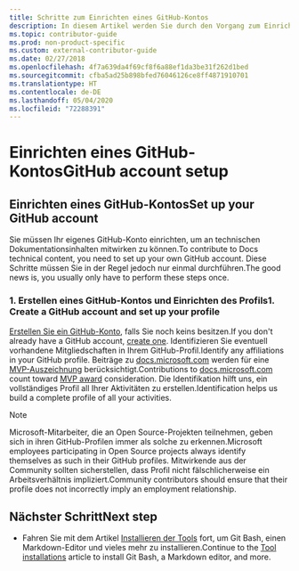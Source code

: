 ```yaml
---
title: Schritte zum Einrichten eines GitHub-Kontos
description: In diesem Artikel werden Sie durch den Vorgang zum Einrichten eines GitHub-Kontos geführt, das erforderlich ist, um an Inhalten von docs.microsoft.com mitzuwirken.
ms.topic: contributor-guide
ms.prod: non-product-specific
ms.custom: external-contributor-guide
ms.date: 02/27/2018
ms.openlocfilehash: 4f7a639da4f69cf8f6a88ef1da3be31f262d1bed
ms.sourcegitcommit: cfba5ad25b898bfed76046126ce8ff4871910701
ms.translationtype: HT
ms.contentlocale: de-DE
ms.lasthandoff: 05/04/2020
ms.locfileid: "72288391"
---
```

# <a name="github-account-setup"></a><span data-ttu-id="0be4c-103">Einrichten eines GitHub-Kontos</span><span class="sxs-lookup"><span data-stu-id="0be4c-103">GitHub account setup</span></span>

## <a name="set-up-your-github-account"></a><span data-ttu-id="0be4c-104">Einrichten eines GitHub-Kontos</span><span class="sxs-lookup"><span data-stu-id="0be4c-104">Set up your GitHub account</span></span>

<span data-ttu-id="0be4c-105">Sie müssen Ihr eigenes GitHub-Konto einrichten, um an technischen Dokumentationsinhalten mitwirken zu können.</span><span class="sxs-lookup"><span data-stu-id="0be4c-105">To contribute to Docs technical content, you need to set up your own GitHub account.</span></span> <span data-ttu-id="0be4c-106">Diese Schritte müssen Sie in der Regel jedoch nur einmal durchführen.</span><span class="sxs-lookup"><span data-stu-id="0be4c-106">The good news is, you usually only have to perform these steps once.</span></span>

### <a name="1-create-a-github-account-and-set-up-your-profile"></a><span data-ttu-id="0be4c-107">1. Erstellen eines GitHub-Kontos und Einrichten des Profils</span><span class="sxs-lookup"><span data-stu-id="0be4c-107">1. Create a GitHub account and set up your profile</span></span>

<span data-ttu-id="0be4c-108">[Erstellen Sie ein GitHub-Konto](https://github.com/join), falls Sie noch keins besitzen.</span><span class="sxs-lookup"><span data-stu-id="0be4c-108">If you don't already have a GitHub account, [create one](https://github.com/join).</span></span> <span data-ttu-id="0be4c-109">Identifizieren Sie eventuell vorhandene Mitgliedschaften in Ihrem GitHub-Profil.</span><span class="sxs-lookup"><span data-stu-id="0be4c-109">Identify any affiliations in your GitHub profile.</span></span> <span data-ttu-id="0be4c-110">Beiträge zu [docs.microsoft.com](https://docs.microsoft.com) werden für eine [MVP-Auszeichnung](https://mvp.microsoft.com) berücksichtigt.</span><span class="sxs-lookup"><span data-stu-id="0be4c-110">Contributions to [docs.microsoft.com](https://docs.microsoft.com) count toward [MVP award](https://mvp.microsoft.com) consideration.</span></span> <span data-ttu-id="0be4c-111">Die Identifikation hilft uns, ein vollständiges Profil all Ihrer Aktivitäten zu erstellen.</span><span class="sxs-lookup"><span data-stu-id="0be4c-111">Identification helps us build a complete profile of all your activities.</span></span>

>[!NOTE]
> <span data-ttu-id="0be4c-112">Microsoft-Mitarbeiter, die an Open Source-Projekten teilnehmen, geben sich in ihren GitHub-Profilen immer als solche zu erkennen.</span><span class="sxs-lookup"><span data-stu-id="0be4c-112">Microsoft employees participating in Open Source projects always identify themselves as such in their GitHub profiles.</span></span> <span data-ttu-id="0be4c-113">Mitwirkende aus der Community sollten sicherstellen, dass Profil nicht fälschlicherweise ein Arbeitsverhältnis impliziert.</span><span class="sxs-lookup"><span data-stu-id="0be4c-113">Community contributors should ensure that their profile does not incorrectly imply an employment relationship.</span></span>

## <a name="next-step"></a><span data-ttu-id="0be4c-114">Nächster Schritt</span><span class="sxs-lookup"><span data-stu-id="0be4c-114">Next step</span></span>

* <span data-ttu-id="0be4c-115">Fahren Sie mit dem Artikel [Installieren der Tools](get-started-setup-tools.md) fort, um Git Bash, einen Markdown-Editor und vieles mehr zu installieren.</span><span class="sxs-lookup"><span data-stu-id="0be4c-115">Continue to the [Tool installations](get-started-setup-tools.md) article to install Git Bash, a Markdown editor, and more.</span></span>

